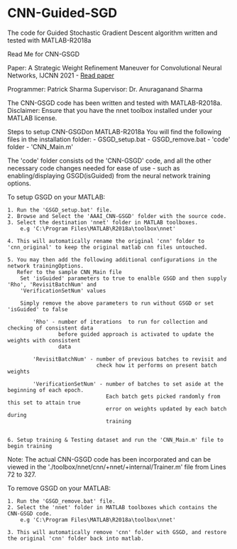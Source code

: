 # CNN-Guided-SGD
The code for Guided Stochastic Gradient Descent algorithm written and tested with MATLAB-R2018a

Read Me for CNN-GSGD

Paper: A Strategic Weight Refinement Maneuver for Convolutional Neural Networks, IJCNN 2021 - [Read paper](https://ieeexplore.ieee.org/document/9533359)

Programmer: Patrick Sharma
Supervisor: Dr. Anuraganand Sharma

The CNN-GSGD code has been written and tested with MATLAB-R2018a. 
Disclaimer: Ensure that you have the nnet toolbox installed under your MATLAB license.

Steps to setup CNN-GSGDon MATLAB-R2018a
You will find the following files in the installation folder:
	- GSGD_setup.bat
	- GSGD_remove.bat
	- 'code' folder
	- 'CNN_Main.m'
	
The 'code' folder consists od the 'CNN-GSGD' code, and all the other necessary code changes needed for ease of use - such as enabling/displaying GSGD(isGuided) from the neural network training options.

To setup GSGD on your MATLAB:

	1. Run the 'GSGD_setup.bat' file.
	2. Browse and Select the 'AAAI_CNN-GSGD' folder with the source code.	
	3. Select the destination 'nnet' folder in MATLAB toolboxes.
		e.g 'C:\Program Files\MATLAB\R2018a\toolbox\nnet'

	4. This will automatically rename the original 'cnn' folder to 'cnn_original' to keep the original matlab cnn files untouched.

	5. You may then add the following additional configurations in the network trainingOptions. 
	   Refer to the sample CNN_Main file	
		Set 'isGuided' parameters to true to enalble GSGD and then supply 'Rho', 'RevisitBatchNum' and 					
		'VerificationSetNum' values																						
																													
		Simply remove the above parameters to run without GSGD or set 'isGuided' to false								
																														
			'Rho' - number of iterations  to run for collection and checking of consistent data							
					before guided approach is activated to update the weights with consistent							
			        data																								
																														
			'RevisitBatchNum' - number of previous batches to revisit and 												
								check how it performs on present batch weights												
																														
			'VerificationSetNum' - number of batches to set aside at the beginning of each epoch. 						
			                       Each batch gets picked randomly from this set to attain true							
			                       error on weights updated by each batch during										
			                       training																				
	

	6. Setup training & Testing dataset and run the 'CNN_Main.m' file to begin training

Note: The actual CNN-GSGD code has been incorporated and can be viewed in the './toolbox/nnet/cnn/+nnet/+internal/Trainer.m' file from Lines 72 to 327.

To remove GSGD on your MATLAB:

	1. Run the 'GSGD_remove.bat' file.
	2. Select the 'nnet' folder in MATLAB toolboxes which contains the CNN-GSGD code.
		e.g 'C:\Program Files\MATLAB\R2018a\toolbox\nnet'

	3. This will automatically remove 'cnn' folder with GSGD, and restore the original 'cnn' folder back into matlab.
